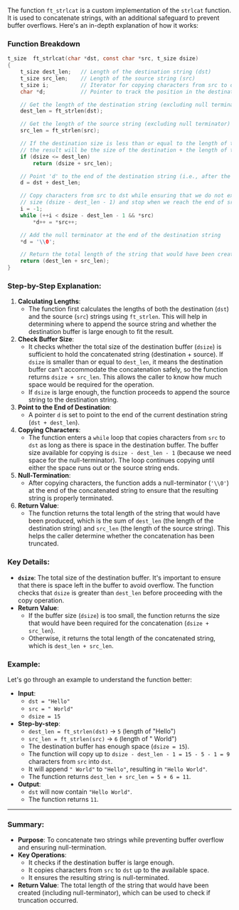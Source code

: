 The function `ft_strlcat` is a custom implementation of the `strlcat` function. It is used to concatenate strings, with an additional safeguard to prevent buffer overflows. Here's an in-depth explanation of how it works:

### Function Breakdown

```c
t_size	ft_strlcat(char *dst, const char *src, t_size dsize)
{
    t_size dest_len;   // Length of the destination string (dst)
    t_size src_len;    // Length of the source string (src)
    t_size i;          // Iterator for copying characters from src to dst
    char *d;           // Pointer to track the position in the destination string (dst)

    // Get the length of the destination string (excluding null terminator)
    dest_len = ft_strlen(dst);

    // Get the length of the source string (excluding null terminator)
    src_len = ft_strlen(src);

    // If the destination size is less than or equal to the length of the destination,
    // the result will be the size of the destination + the length of the source.
    if (dsize <= dest_len)
        return (dsize + src_len);

    // Point 'd' to the end of the destination string (i.e., after the null terminator)
    d = dst + dest_len;

    // Copy characters from src to dst while ensuring that we do not exceed the buffer
    // size (dsize - dest_len - 1) and stop when we reach the end of src or fill the buffer.
    i = -1;
    while (++i < dsize - dest_len - 1 && *src)
        *d++ = *src++;

    // Add the null terminator at the end of the destination string
    *d = '\\0';

    // Return the total length of the string that would have been created (including null terminator).
    return (dest_len + src_len);
}

```

### Step-by-Step Explanation:

1. **Calculating Lengths**:
    - The function first calculates the lengths of both the destination (`dst`) and the source (`src`) strings using `ft_strlen`. This will help in determining where to append the source string and whether the destination buffer is large enough to fit the result.
2. **Check Buffer Size**:
    - It checks whether the total size of the destination buffer (`dsize`) is sufficient to hold the concatenated string (destination + source). If `dsize` is smaller than or equal to `dest_len`, it means the destination buffer can't accommodate the concatenation safely, so the function returns `dsize + src_len`. This allows the caller to know how much space would be required for the operation.
    - If `dsize` is large enough, the function proceeds to append the source string to the destination string.
3. **Point to the End of Destination**:
    - A pointer `d` is set to point to the end of the current destination string (`dst + dest_len`).
4. **Copying Characters**:
    - The function enters a `while` loop that copies characters from `src` to `dst` as long as there is space in the destination buffer. The buffer size available for copying is `dsize - dest_len - 1` (because we need space for the null-terminator). The loop continues copying until either the space runs out or the source string ends.
5. **Null-Termination**:
    - After copying characters, the function adds a null-terminator (`'\\0'`) at the end of the concatenated string to ensure that the resulting string is properly terminated.
6. **Return Value**:
    - The function returns the total length of the string that would have been produced, which is the sum of `dest_len` (the length of the destination string) and `src_len` (the length of the source string). This helps the caller determine whether the concatenation has been truncated.

### Key Details:

- **`dsize`**: The total size of the destination buffer. It's important to ensure that there is space left in the buffer to avoid overflow. The function checks that `dsize` is greater than `dest_len` before proceeding with the copy operation.
- **Return Value**:
    - If the buffer size (`dsize`) is too small, the function returns the size that would have been required for the concatenation (`dsize + src_len`).
    - Otherwise, it returns the total length of the concatenated string, which is `dest_len + src_len`.

### Example:

Let's go through an example to understand the function better:

- **Input**:
    - `dst = "Hello"`
    - `src = " World"`
    - `dsize = 15`
- **Step-by-step**:
    - `dest_len = ft_strlen(dst)` → `5` (length of "Hello")
    - `src_len = ft_strlen(src)` → `6` (length of " World")
    - The destination buffer has enough space (`dsize = 15`).
    - The function will copy up to `dsize - dest_len - 1 = 15 - 5 - 1 = 9` characters from `src` into `dst`.
    - It will append `" World"` to `"Hello"`, resulting in `"Hello World"`.
    - The function returns `dest_len + src_len = 5 + 6 = 11`.
- **Output**:
    - `dst` will now contain `"Hello World"`.
    - The function returns `11`.

---

### Summary:

- **Purpose**: To concatenate two strings while preventing buffer overflow and ensuring null-termination.
- **Key Operations**:
    - It checks if the destination buffer is large enough.
    - It copies characters from `src` to `dst` up to the available space.
    - It ensures the resulting string is null-terminated.
- **Return Value**: The total length of the string that would have been created (including null-terminator), which can be used to check if truncation occurred.